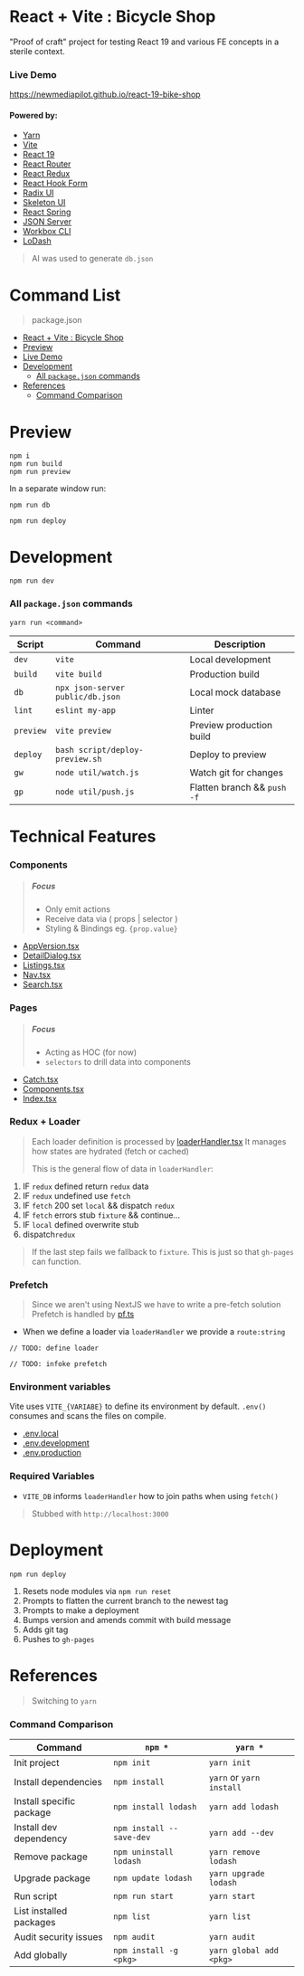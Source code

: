 # React + Vite : Bicycle Shop

"Proof of craft" project for testing React 19 and various FE
concepts in a sterile context.

### Live Demo

https://newmediapilot.github.io/react-19-bike-shop

#### Powered by:

- [Yarn](https://yarnpkg.com/)
- [Vite](https://vite.dev/)
- [React 19](https://react.dev/learn/build-a-react-app-from-scratch)
- [React Router](https://api.reactrouter.com/v7/functions/react_router.createBrowserRouter.html)
- [React Redux](https://react-redux.js.org/introduction/getting-started)
- [React Hook Form](https://react-hook-form.com)
- [Radix UI](https://www.radix-ui.com/)
- [Skeleton UI](https://www.skeleton.dev/)
- [React Spring](https://www.react-spring.dev/)
- [JSON Server](https://www.npmjs.com/package/json-server)
- [Workbox CLI](https://developer.chrome.com/docs/workbox/)
- [LoDash](https://lodash.com/)

> AI was used to generate `db.json`

# Command List

> package.json
- [React + Vite : Bicycle Shop](#react--vite--bicycle-shop)
- [Preview](#preview)
- [Live Demo](#live-demo)
- [Development](#development)
  - [All `package.json` commands](#all-packagejson-commands)
- [References](#references)
  - [Command Comparison](#command-comparison)

# Preview

```
npm i
npm run build
npm run preview
```

In a separate window run:
```
npm run db
```

```
npm run deploy
```

# Development

```
npm run dev
```

### All `package.json` commands

`yarn run <command>`

| **Script**   | **Command**                                 | **Description**               |
|--------------|---------------------------------------------|-------------------------------|
| `dev`        | `vite`                                      | Local development             |
| `build`      | `vite build`                                | Production build              |
| `db`         | `npx json-server public/db.json`            | Local mock database           |
| `lint`       | `eslint my-app`                             | Linter                        |
| `preview`    | `vite preview`                              | Preview production build      |
| `deploy`     | `bash script/deploy-preview.sh`             | Deploy to preview             |
| `gw`         | `node util/watch.js`                        | Watch git for changes         |
| `gp`         | `node util/push.js`                         | Flatten branch && `push -f`   |

# Technical Features

### Components

> ##### Focus
> - Only emit actions
> - Receive data via ( props | selector )
> - Styling & Bindings eg. `{prop.value}`

- [AppVersion.tsx](src/components/AppVersion.tsx)
- [DetailDialog.tsx](src/components/ListingsDetail.tsx)
- [Listings.tsx](src/primitives/LTable.tsx)
- [Nav.tsx](src/components/Nav.tsx)
- [Search.tsx](src/components/Search.tsx)

### Pages

> ##### Focus
> - Acting as HOC (for now)
> - `selectors` to drill data into components

- [Catch.tsx](src/pages/Catch.tsx)
- [Components.tsx](src/pages/Components.tsx)
- [Index.tsx](src/pages/Index.tsx)

### Redux + Loader

> Each loader definition is processed by [loaderHandler.tsx](src/loaders/core/loaderHandler.ts)
> It manages how states are hydrated (fetch or cached)
>
> This is the general flow of data in `loaderHandler`:

1. IF `redux` defined return `redux` data
1. IF `redux` undefined use `fetch`
1. IF `fetch` 200 set `local` && dispatch `redux`
1. IF `fetch` errors stub `fixture` && continue...
1. IF `local` defined overwrite stub
1. dispatch`redux`

> If the last step fails we fallback to  `fixture`. 
> This is just so that `gh-pages` can function. 

### Prefetch

> Since we aren't using NextJS we have to write a pre-fetch solution 
> Prefetch is handled by [pf.ts](src/loaders/core/pf.ts)

- When we define a loader via `loaderHandler` we provide a `route:string`

```
// TODO: define loader
```
```
// TODO: infoke prefetch
```

### Environment variables

Vite uses `VITE_{VARIABE}` to define its environment by default.
`.env()` consumes and scans the files on compile.

- [.env.local](.env.local)
- [.env.development](.env.development)
- [.env.production](.env.production)

### Required Variables

- `VITE_DB` informs `loaderHandler` how to join paths when using `fetch()`
> Stubbed with `http://localhost:3000`

# Deployment

`npm run deploy`

1. Resets node modules via `npm run reset`
1. Prompts to flatten the current branch to the newest tag
1. Prompts to make a deployment
1. Bumps version and amends commit with build message
1. Adds git tag
1. Pushes to `gh-pages`

# References

> Switching to `yarn`

### Command Comparison

| Command                      | `npm *`                   | `yarn *`                 |
|------------------------------|---------------------------|--------------------------|
| Init project                 | `npm init`                | `yarn init`              |
| Install dependencies         | `npm install`             | `yarn` or `yarn install` |
| Install specific package     | `npm install lodash`      | `yarn add lodash`        |
| Install dev dependency       | `npm install --save-dev`  | `yarn add --dev`         |
| Remove package               | `npm uninstall lodash`    | `yarn remove lodash`     |
| Upgrade package              | `npm update lodash`       | `yarn upgrade lodash`    |
| Run script                   | `npm run start`           | `yarn start`             |
| List installed packages      | `npm list`                | `yarn list`              |
| Audit security issues        | `npm audit`               | `yarn audit`             |
| Add globally                 | `npm install -g <pkg>`    | `yarn global add <pkg>`  |